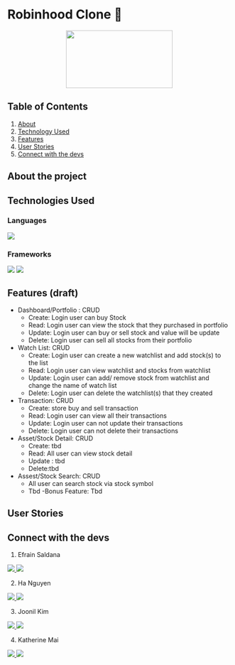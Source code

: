 # Robinhood Clone 🚀
<div align='center'>
 <image src="https://cdn.dribbble.com/users/1525393/screenshots/15425386/media/c11dce4f67e9d6620dbd6f047932c493.gif" width="240" height="130" >
</div>
 
## Table of Contents
1. [About](https://github.com/kmaikat/robinhood-clone/blob/main/wiki.md#about-the-project)
2. [Technology Used](https://github.com/kmaikat/robinhood-clone/blob/main/wiki.md#technologies-used)
3. [Features](https://github.com/kmaikat/robinhood-clone/blob/main/wiki.md#features)
4. [User Stories](https://github.com/kmaikat/robinhood-clone/blob/main/wiki.md#user-stories)
4. [Connect with the devs](https://github.com/kmaikat/robinhood-clone/blob/main/wiki.md#connect-with-the-devs)
 



## About the project
 
## Technologies Used
### Languages 
 <img src="https://img.shields.io/badge/Python-FFD43B?style=for-the-badge&logo=python&logoColor=blue](https://img.shields.io/badge/Python-FFD43B?style=for-the-badge&logo=python&logoColor=blue" />
 
### Frameworks 
 <img src="https://img.shields.io/badge/Docker-2CA5E0?style=for-the-badge&logo=docker&logoColor=white" /> <img src="https://img.shields.io/badge/Flask-000000?style=for-the-badge&logo=flask&logoColor=white" />
 

## Features (draft)
- Dashboard/Portfolio : CRUD
    + Create: Login user can buy Stock
    + Read: Login user can view the stock that they purchased in portfolio
    + Update: Login user can buy or sell stock and value will be update
    + Delete: Login user can sell all stocks from their portfolio
- Watch List: CRUD
    + Create: Login user can create a new watchlist and add stock(s) to the list
    + Read: Login user can view watchlist and stocks from watchlist
    + Update: Login user can add/ remove stock from watchlist and change the name of watch list
    + Delete: Login user can delete the watchlist(s) that they created
- Transaction: CRUD
    + Create: store buy and sell transaction
    + Read: Login user can view all their transactions
    + Update: Login user can not update their transactions
    + Delete: Login user can not delete their transactions
- Asset/Stock Detail: CRUD
    + Create:  tbd
    + Read: All user can view stock detail
    + Update : tbd
    + Delete:tbd
- Assest/Stock Search: CRUD
    + All user can search stock via stock symbol
    + Tbd
-Bonus Feature:  Tbd
 
## User Stories

## Connect with the devs
 1. Efrain Saldana
 
 <a href="https://github.com/epsldn"><img src="https://img.shields.io/badge/GitHub-100000?style=for-the-badge&logo=github&logoColor=white" /> </a> <img src="https://img.shields.io/badge/LinkedIn-0077B5?style=for-the-badge&logo=linkedin&logoColor=white" />
 
 2. Ha Nguyen
 
 <a href="https://github.com/vietha3110" > <img src="https://img.shields.io/badge/GitHub-100000?style=for-the-badge&logo=github&logoColor=white" /> </a> <img src="https://img.shields.io/badge/LinkedIn-0077B5?style=for-the-badge&logo=linkedin&logoColor=white" />
 
 3. Joonil Kim
 
 <a  href="https://github.com/hydralisk1"><img src="https://img.shields.io/badge/GitHub-100000?style=for-the-badge&logo=github&logoColor=white" /> </a> <img src="https://img.shields.io/badge/LinkedIn-0077B5?style=for-the-badge&logo=linkedin&logoColor=white" />
 
 4. Katherine Mai
 
 <a  href="https://github.com/kmaikat"><img src="https://img.shields.io/badge/GitHub-100000?style=for-the-badge&logo=github&logoColor=white" /> </a> <a href="https://www.linkedin.com/in/kpmai20"> <img src="https://img.shields.io/badge/LinkedIn-0077B5?style=for-the-badge&logo=linkedin&logoColor=white" /> </a>
